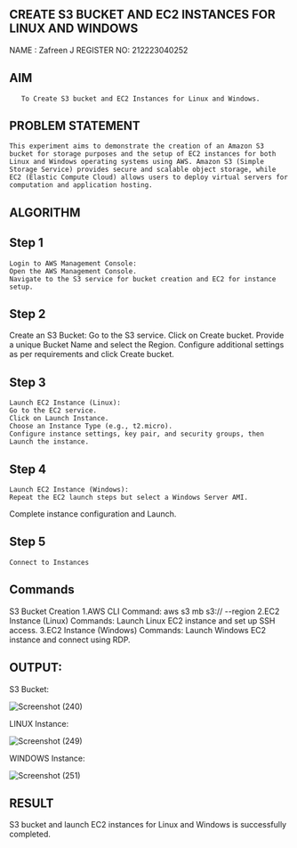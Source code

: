   ## CREATE S3 BUCKET AND EC2 INSTANCES FOR LINUX AND WINDOWS
NAME : Zafreen J
REGISTER NO: 212223040252

## AIM
       To Create S3 bucket and EC2 Instances for Linux and Windows.
## PROBLEM STATEMENT
    This experiment aims to demonstrate the creation of an Amazon S3 bucket for storage purposes and the setup of EC2 instances for both Linux and Windows operating systems using AWS. Amazon S3 (Simple Storage Service) provides secure and scalable object storage, while EC2 (Elastic Compute Cloud) allows users to deploy virtual servers for computation and application hosting.

## ALGORITHM
 
## Step 1
    Login to AWS Management Console:
    Open the AWS Management Console.
    Navigate to the S3 service for bucket creation and EC2 for instance setup.

## Step 2
   Create an S3 Bucket:
   Go to the S3 service.
   Click on Create bucket.
   Provide a unique Bucket Name and select the Region.
   Configure additional settings as per requirements and click Create bucket.

## Step 3
    Launch EC2 Instance (Linux):
    Go to the EC2 service.
    Click on Launch Instance.
    Choose an Instance Type (e.g., t2.micro).
    Configure instance settings, key pair, and security groups, then Launch the instance.

## Step 4
    Launch EC2 Instance (Windows):
    Repeat the EC2 launch steps but select a Windows Server AMI.
   Complete instance configuration and Launch.

## Step 5
    Connect to Instances


## Commands

S3 Bucket Creation
1.AWS CLI Command:
aws s3 mb s3:// --region
2.EC2 Instance (Linux) Commands:
Launch Linux EC2 instance and set up SSH access.
3.EC2 Instance (Windows) Commands:
Launch Windows EC2 instance and connect using RDP.

## OUTPUT:

S3 Bucket:

![Screenshot (240)](https://github.com/user-attachments/assets/8b7fb404-e02f-451e-8a77-90c3196152ab)


LINUX Instance:

![Screenshot (249)](https://github.com/user-attachments/assets/c8c4fe15-79dd-4212-996c-9fc9b0894a07)

 WINDOWS Instance:

![Screenshot (251)](https://github.com/user-attachments/assets/64fc6303-721d-4bcb-9415-4cc28b2ad20e)


 ## RESULT
  S3 bucket and launch EC2 instances for Linux and Windows is successfully completed.

  


